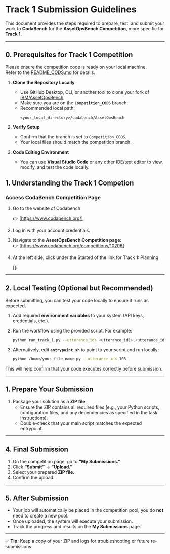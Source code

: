 # Track 1 Submission Guidelines

This document provides the steps required to prepare, test, and submit your work to **CodaBench** for the **AssetOpsBench Competition**, more specific for **Track 1**.

---

## 0. Prerequisites for Track 1 Competition

Please ensure the competition code is ready on your local machine.  
Refer to the [README_CODS.md](https://github.com/IBM/AssetOpsBench/blob/Competition_CODS/benchmark/cods_track1/README_CODS.md) for details.

1. **Clone the Repository Locally**  
   - Use GitHub Desktop, CLI, or another tool to clone your fork of [IBM/AssetOpsBench](https://github.com/IBM/AssetOpsBench).  
   - Make sure you are on the **`Competition_CODS`** branch.  
   - Recommended local path:  
     ```
     <your_local_directory>/codabench/AssetOpsBench
     ```

2. **Verify Setup**  
   
   - Confirm that the branch is set to `Competition_CODS`.  
   - Your local files should match the competition branch.
   
3. **Code Editing Environment**  
   - You can use **Visual Studio Code** or any other IDE/text editor to view, modify, and test the code locally.



## 1. Understanding the Track 1 Competion

### Access CodaBench Competition Page

1. Go to the website of Codabench

   👉 [https://www.codabench.org/]  

2. Log in with your account credentials.  

3. Navigate to the **AssetOpsBench Competition page**:  
   👉 [https://www.codabench.org/competitions/10206]  

4. At the left side, click under the Started of the link for Track 1: Planning

   []: 

    



---


## 2. Local Testing (Optional but Recommended)
Before submitting, you can test your code locally to ensure it runs as expected.

1. Add required **environment variables** to your system (API keys, credentials, etc.).  
2. Run the workflow using the provided script. For example:  

   ```bash
   python run_track_1.py --utterance_ids <utterance_id1>,<utterance_id2>
   ```

3. Alternatively, edit **`entrypoint.sh`** to point to your script and run locally:  

   ```bash
   python /home/your_file_name.py --utterance_ids 108
   ```

This will help confirm that your code executes correctly before submission.

---

## 1. Prepare Your Submission
1. Package your solution as a **ZIP file**.  
   - Ensure the ZIP contains all required files (e.g., your Python scripts, configuration files, and any dependencies as specified in the task instructions).  
   - Double-check that your main script matches the expected entrypoint.  

---

## 4. Final Submission
1. On the competition page, go to **“My Submissions.”**  
2. Click **“Submit”** → **“Upload.”**  
3. Select your prepared **ZIP file.**  
4. Confirm the upload.  

---

## 5. After Submission
- Your job will automatically be placed in the competition pool; you do **not** need to create a new pool.  
- Once uploaded, the system will execute your submission.  
- Track the progress and results on the **My Submissions** page.  

---

✅ **Tip:** Keep a copy of your ZIP and logs for troubleshooting or future re-submissions.
